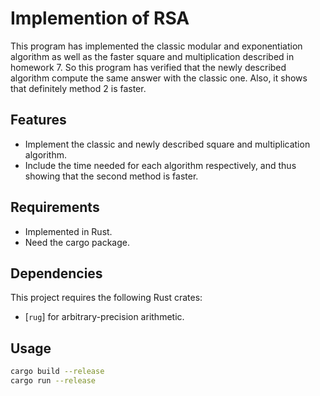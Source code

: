 # Implemention of RSA

This program has implemented the classic modular and exponentiation algorithm as well as the faster square and multiplication described in homework 7. So this program has verified that the newly described algorithm compute the same answer with the classic one. Also, it shows that definitely method 2 is faster. 

## Features

- Implement the classic and newly described square and multiplication algorithm.
- Include the time needed for each algorithm respectively, and thus showing that the second method is faster. 

## Requirements

- Implemented in Rust.
- Need the cargo package.

## Dependencies

This project requires the following Rust crates:

- [`rug`] for arbitrary-precision arithmetic.

## Usage
```bash
cargo build --release
cargo run --release
```